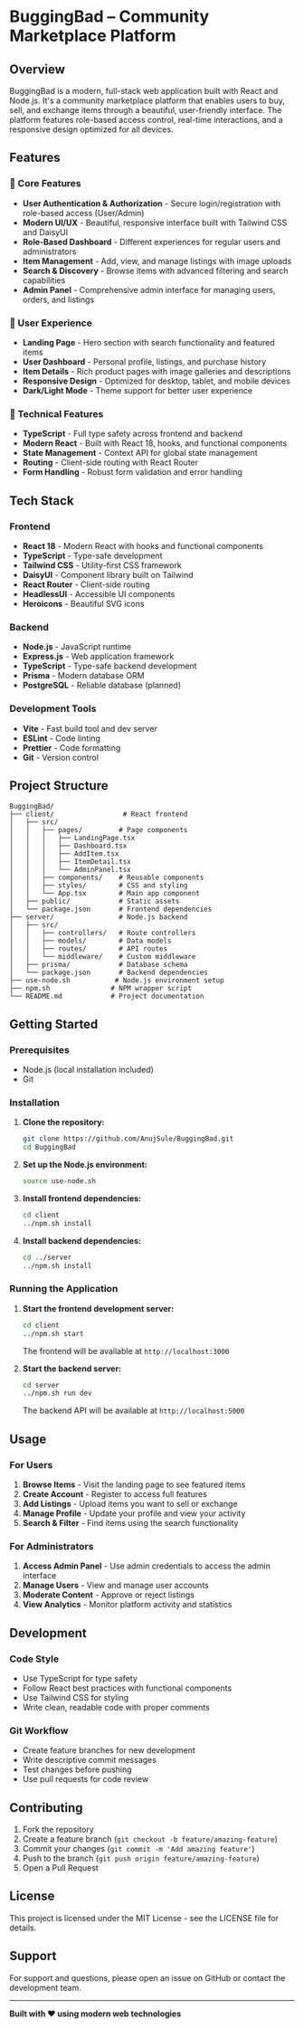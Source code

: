 # BuggingBad – Community Marketplace Platform

## Overview
BuggingBad is a modern, full-stack web application built with React and Node.js. It's a community marketplace platform that enables users to buy, sell, and exchange items through a beautiful, user-friendly interface. The platform features role-based access control, real-time interactions, and a responsive design optimized for all devices.

## Features

### 🎯 Core Features
- **User Authentication & Authorization** - Secure login/registration with role-based access (User/Admin)
- **Modern UI/UX** - Beautiful, responsive interface built with Tailwind CSS and DaisyUI
- **Role-Based Dashboard** - Different experiences for regular users and administrators
- **Item Management** - Add, view, and manage listings with image uploads
- **Search & Discovery** - Browse items with advanced filtering and search capabilities
- **Admin Panel** - Comprehensive admin interface for managing users, orders, and listings

### 🎨 User Experience
- **Landing Page** - Hero section with search functionality and featured items
- **User Dashboard** - Personal profile, listings, and purchase history
- **Item Details** - Rich product pages with image galleries and descriptions
- **Responsive Design** - Optimized for desktop, tablet, and mobile devices
- **Dark/Light Mode** - Theme support for better user experience

### 🔧 Technical Features
- **TypeScript** - Full type safety across frontend and backend
- **Modern React** - Built with React 18, hooks, and functional components
- **State Management** - Context API for global state management
- **Routing** - Client-side routing with React Router
- **Form Handling** - Robust form validation and error handling

## Tech Stack

### Frontend
- **React 18** - Modern React with hooks and functional components
- **TypeScript** - Type-safe development
- **Tailwind CSS** - Utility-first CSS framework
- **DaisyUI** - Component library built on Tailwind
- **React Router** - Client-side routing
- **HeadlessUI** - Accessible UI components
- **Heroicons** - Beautiful SVG icons

### Backend
- **Node.js** - JavaScript runtime
- **Express.js** - Web application framework
- **TypeScript** - Type-safe backend development
- **Prisma** - Modern database ORM
- **PostgreSQL** - Reliable database (planned)

### Development Tools
- **Vite** - Fast build tool and dev server
- **ESLint** - Code linting
- **Prettier** - Code formatting
- **Git** - Version control

## Project Structure
```
BuggingBad/
├── client/                 # React frontend
│   ├── src/
│   │   ├── pages/         # Page components
│   │   │   ├── LandingPage.tsx
│   │   │   ├── Dashboard.tsx
│   │   │   ├── AddItem.tsx
│   │   │   ├── ItemDetail.tsx
│   │   │   └── AdminPanel.tsx
│   │   ├── components/    # Reusable components
│   │   ├── styles/        # CSS and styling
│   │   └── App.tsx        # Main app component
│   ├── public/            # Static assets
│   └── package.json       # Frontend dependencies
├── server/                # Node.js backend
│   ├── src/
│   │   ├── controllers/   # Route controllers
│   │   ├── models/        # Data models
│   │   ├── routes/        # API routes
│   │   └── middleware/    # Custom middleware
│   ├── prisma/            # Database schema
│   └── package.json       # Backend dependencies
├── use-node.sh           # Node.js environment setup
├── npm.sh               # NPM wrapper script
└── README.md            # Project documentation
```

## Getting Started

### Prerequisites
- Node.js (local installation included)
- Git

### Installation

1. **Clone the repository:**
   ```bash
   git clone https://github.com/AnujSule/BuggingBad.git
   cd BuggingBad
   ```

2. **Set up the Node.js environment:**
   ```bash
   source use-node.sh
   ```

3. **Install frontend dependencies:**
   ```bash
   cd client
   ../npm.sh install
   ```

4. **Install backend dependencies:**
   ```bash
   cd ../server
   ../npm.sh install
   ```

### Running the Application

1. **Start the frontend development server:**
   ```bash
   cd client
   ../npm.sh start
   ```
   The frontend will be available at `http://localhost:3000`

2. **Start the backend server:**
   ```bash
   cd server
   ../npm.sh run dev
   ```
   The backend API will be available at `http://localhost:5000`

## Usage

### For Users
1. **Browse Items** - Visit the landing page to see featured items
2. **Create Account** - Register to access full features
3. **Add Listings** - Upload items you want to sell or exchange
4. **Manage Profile** - Update your profile and view your activity
5. **Search & Filter** - Find items using the search functionality

### For Administrators
1. **Access Admin Panel** - Use admin credentials to access the admin interface
2. **Manage Users** - View and manage user accounts
3. **Moderate Content** - Approve or reject listings
4. **View Analytics** - Monitor platform activity and statistics

## Development

### Code Style
- Use TypeScript for type safety
- Follow React best practices with functional components
- Use Tailwind CSS for styling
- Write clean, readable code with proper comments

### Git Workflow
- Create feature branches for new development
- Write descriptive commit messages
- Test changes before pushing
- Use pull requests for code review

## Contributing

1. Fork the repository
2. Create a feature branch (`git checkout -b feature/amazing-feature`)
3. Commit your changes (`git commit -m 'Add amazing feature'`)
4. Push to the branch (`git push origin feature/amazing-feature`)
5. Open a Pull Request

## License

This project is licensed under the MIT License - see the LICENSE file for details.

## Support

For support and questions, please open an issue on GitHub or contact the development team.

---

**Built with ❤️ using modern web technologies** 